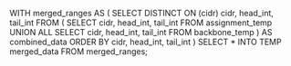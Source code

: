 WITH merged_ranges AS (
    SELECT DISTINCT ON (cidr) 
        cidr, head_int, tail_int
    FROM (
        SELECT cidr, head_int, tail_int FROM assignment_temp
        UNION ALL
        SELECT cidr, head_int, tail_int FROM backbone_temp
    ) AS combined_data
    ORDER BY cidr, head_int, tail_int
)
SELECT * 
INTO TEMP merged_data
FROM merged_ranges;

